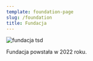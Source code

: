 ```yaml
---
template: foundation-page
slug: /foundation
title: Fundacja
---
```

![fundacja tsd](/assets/4.jpg)

F﻿undacja powstała w 2022 roku.